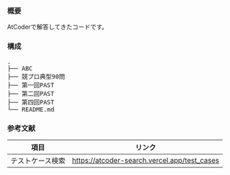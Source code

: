 ### 概要
AtCoderで解答してきたコードです。

### 構成
<pre>
.
├── ABC
├── 競プロ典型90問
├── 第一回PAST
├── 第二回PAST
├── 第四回PAST
└── README.md
</pre>

### 参考文献
<table>
    <thead>
        <tr>
            <th>項目</th>
            <th>リンク</th>
        </tr>
    </thead>
    <tbody>
        <tr>
            <td>テストケース検索</td>
            <td><a href="https://atcoder-search.vercel.app/test_cases">https://atcoder-search.vercel.app/test_cases</a></td>
        </tr>
    </tbody>
</table>

